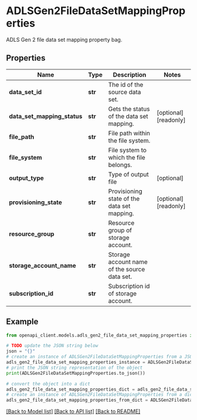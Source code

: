# ADLSGen2FileDataSetMappingProperties

ADLS Gen 2 file data set mapping property bag.

## Properties

Name | Type | Description | Notes
------------ | ------------- | ------------- | -------------
**data_set_id** | **str** | The id of the source data set. | 
**data_set_mapping_status** | **str** | Gets the status of the data set mapping. | [optional] [readonly] 
**file_path** | **str** | File path within the file system. | 
**file_system** | **str** | File system to which the file belongs. | 
**output_type** | **str** | Type of output file | [optional] 
**provisioning_state** | **str** | Provisioning state of the data set mapping. | [optional] [readonly] 
**resource_group** | **str** | Resource group of storage account. | 
**storage_account_name** | **str** | Storage account name of the source data set. | 
**subscription_id** | **str** | Subscription id of storage account. | 

## Example

```python
from openapi_client.models.adls_gen2_file_data_set_mapping_properties import ADLSGen2FileDataSetMappingProperties

# TODO update the JSON string below
json = "{}"
# create an instance of ADLSGen2FileDataSetMappingProperties from a JSON string
adls_gen2_file_data_set_mapping_properties_instance = ADLSGen2FileDataSetMappingProperties.from_json(json)
# print the JSON string representation of the object
print(ADLSGen2FileDataSetMappingProperties.to_json())

# convert the object into a dict
adls_gen2_file_data_set_mapping_properties_dict = adls_gen2_file_data_set_mapping_properties_instance.to_dict()
# create an instance of ADLSGen2FileDataSetMappingProperties from a dict
adls_gen2_file_data_set_mapping_properties_from_dict = ADLSGen2FileDataSetMappingProperties.from_dict(adls_gen2_file_data_set_mapping_properties_dict)
```
[[Back to Model list]](../README.md#documentation-for-models) [[Back to API list]](../README.md#documentation-for-api-endpoints) [[Back to README]](../README.md)


